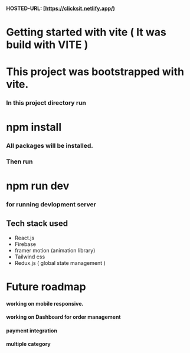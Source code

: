 #### HOSTED-URL:  [https://clicksit.netlify.app/)
#
#



# Getting started with vite ( It was build with VITE )
# This project was bootstrapped with vite.
### In this project directory run
# npm install
### All packages will be installed.
### Then run 
# npm run dev 
### for running devlopment server

## Tech stack used

- React.js
- Firebase
- framer motion (animation library)
- Tailwind css
- Redux.js ( global state management )

# Future roadmap
#### working on mobile responsive.
#### working on Dashboard for order management
#### payment integration
#### multiple category

